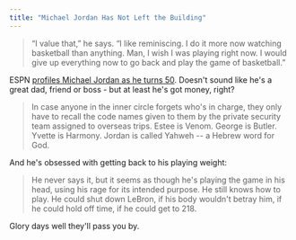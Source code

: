 ```yaml
---
title: "Michael Jordan Has Not Left the Building"
---
```

<blockquote><p>
  “I value that,” he says. “I like reminiscing. I do it more now watching basketball than anything. Man, I wish I was playing right now. I would give up everything now to go back and play the game of basketball.”
</p></blockquote>
<p>ESPN <a href="https://espn.go.com/espn/story/_/page/Michael-Jordan/michael-jordan-not-left-building">profiles Michael Jordan as he turns 50</a>. Doesn't sound like he's a great dad, friend or boss - but at least he's got money, right?</p>
<blockquote><p>
  In case anyone in the inner circle forgets who's in charge, they only have to recall the code names given to them by the private security team assigned to overseas trips. Estee is Venom. George is Butler. Yvette is Harmony. Jordan is called Yahweh -- a Hebrew word for God.
</p></blockquote>
<p>And he's obsessed with getting back to his playing weight:</p>
<blockquote><p>
  He never says it, but it seems as though he's playing the game in his head, using his rage for its intended purpose. He still knows how to play. He could shut down LeBron, if his body wouldn't betray him, if he could hold off time, if he could get to 218.
</p></blockquote>
<p>Glory days well they'll pass you by.</p>

